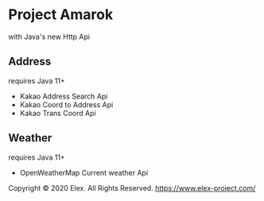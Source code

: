 # Project Amarok
with Java's new Http Api

## Address
requires Java 11+
- Kakao Address Search Api
- Kakao Coord to Address Api
- Kakao Trans Coord Api

## Weather
requires Java 11+
- OpenWeatherMap Current weather Api

Copyright &copy; 2020 Elex. All Rights Reserved.
https://www.elex-project.com/
